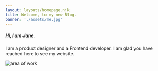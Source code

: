 ```yaml
---
layout: layouts/homepage.njk
title: Welcome, to my new Blog.
banner: './assets/me.jpg'
---
```


##### Hi, I am Jane.

I am a product designer and a Frontend developer. I am glad you have reached here to see my website.

<img src="{{ banner }}" class="img-fluid" alt="area of work" />
